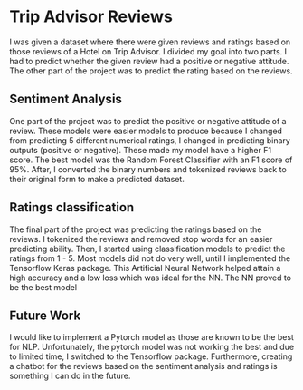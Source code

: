 # Trip Advisor Reviews
I was given a dataset where there were given reviews and ratings based on those reviews of a Hotel on Trip Advisor. I divided my goal into two parts. I had to predict whether the given review had a positive or negative attitude. The other part of the project was to predict the rating based on the reviews. 

## Sentiment Analysis

One part of the project was to predict the positive or negative attitude of a review. These models were easier models to produce because I changed from predicting 5 different numerical ratings, I changed in predicting binary outputs (positive or negative). These made my model have a higher F1 score. The best model was the Random Forest Classifier with an F1 score of 95%. After, I converted the binary numbers and tokenized reviews back to their original form to make a predicted dataset. 

## Ratings classification

The final part of the project was predicting the ratings based on the reviews. I tokenized the reviews and removed stop words for an easier predicting ability. Then, I started using classification models to predict the ratings from 1 - 5. Most models did not do very well, until I implemented the Tensorflow Keras package. This Artificial Neural Network helped attain a high accuracy and a low loss which was ideal for the NN. The NN proved to be the best model

## Future Work

I would like to implement a Pytorch model as those are known to be the best for NLP. Unfortunately, the pytorch model was not working the best and due to limited time, I switched to the Tensorflow package. Furthermore, creating a chatbot for the reviews based on the sentiment analysis and ratings is something I can do in the future. 
